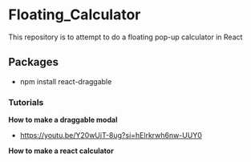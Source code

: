 # Floating_Calculator
This repository is to attempt to do a floating pop-up calculator in React

## Packages 
- npm install react-draggable


### Tutorials 
**How to make a draggable modal**
- https://youtu.be/Y20wUiT-8ug?si=hElrkrwh6nw-UUY0

**How to make a react calculator**
